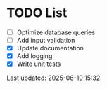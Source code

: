 # TODO List

- [ ] Optimize database queries
- [ ] Add input validation
- [x] Update documentation
- [x] Add logging
- [x] Write unit tests

Last updated: 2025-06-19 15:32
